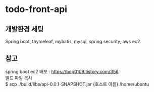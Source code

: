 # todo-front-api
   
   
개발환경 세팅
---
Spring boot, thymeleaf, mybatis, mysql, spring security, aws ec2.  
   
참고
---
spring boot ec2 배포 : https://bcp0109.tistory.com/356  
빌드 파일 복사  
$ scp ./build/libs/api-0.0.1-SNAPSHOT.jar {호스트 이름}:/home/ubuntu
